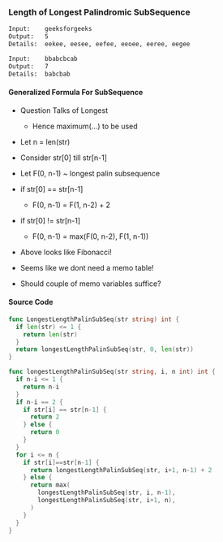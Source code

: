 ### Length of Longest Palindromic SubSequence

```bash
Input:    geeksforgeeks
Output:   5
Details:  eekee, eesee, eefee, eeoee, eeree, eegee
```
```bash
Input:    bbabcbcab
Output:   7
Details:  babcbab
```

#### Generalized Formula For SubSequence
- Question Talks of Longest
  - Hence maximum(...) to be used

- Let n = len(str)
- Consider str[0] till str[n-1]

- Let F(0, n-1) ~ longest palin subsequence
- if str[0] == str[n-1]
  - F(0, n-1) = F(1, n-2) + 2
- if str[0] != str[n-1]
  - F(0, n-1) = max(F(0, n-2), F(1, n-1))

- Above looks like Fibonacci!
- Seems like we dont need a memo table!
- Should couple of memo variables suffice?

#### Source Code
```go
func LongestLengthPalinSubSeq(str string) int {
  if len(str) <= 1 {
    return len(str)
  }
  return longestLengthPalinSubSeq(str, 0, len(str))
}

func longestLengthPalinSubSeq(str string, i, n int) int {
  if n-i <= 1 {
    return n-i
  }
  if n-i == 2 {
    if str[i] == str[n-1] {
      return 2
    } else {
      return 0
    }
  }
  for i <= n {
    if str[i]==str[n-1] {
      return longestLengthPalinSubSeq(str, i+1, n-1) + 2
    } else {
      return max(
        longestLengthPalinSubSeq(str, i, n-1),
        longestLengthPalinSubSeq(str, i+1, n),
      )
    }
  }
}
```

